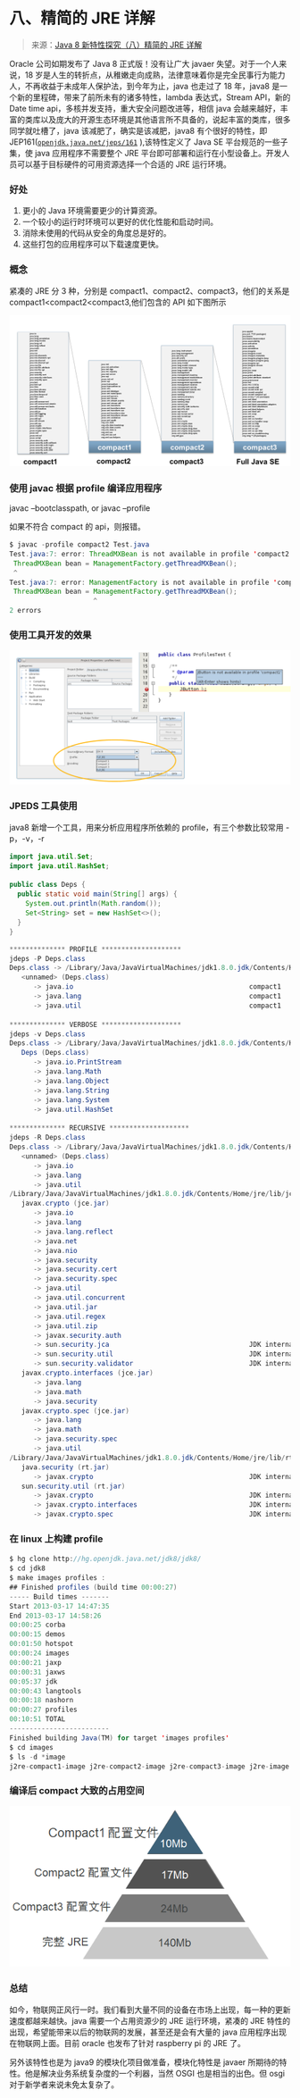 # 八、精简的 JRE 详解

> 来源：[Java 8 新特性探究（八）精简的 JRE 详解](http://my.oschina.net/benhaile/blog/211804)

Oracle 公司如期发布了 Java 8 正式版！没有让广大 javaer 失望。对于一个人来说，18 岁是人生的转折点，从稚嫩走向成熟，法律意味着你是完全民事行为能力人，不再收益于未成年人保护法，到今年为止，java 也走过了 18 年，java8 是一个新的里程碑，带来了前所未有的诸多特性，lambda 表达式，Stream API，新的 Date time api，多核并发支持，重大安全问题改进等，相信 java 会越来越好，丰富的类库以及庞大的开源生态环境是其他语言所不具备的，说起丰富的类库，很多同学就吐槽了，java 该减肥了，确实是该减肥，java8 有个很好的特性，即 JEP161([`openjdk.java.net/jeps/161`](http://openjdk.java.net/jeps/161) ),该特性定义了 Java SE 平台规范的一些子集，使 java 应用程序不需要整个 JRE 平台即可部署和运行在小型设备上。开发人员可以基于目标硬件的可用资源选择一个合适的 JRE 运行环境。

### **好处**

1.  更小的 Java 环境需要更少的计算资源。
2.  一个较小的运行时环境可以更好的优化性能和启动时间。
3.  消除未使用的代码从安全的角度总是好的。
4.  这些打包的应用程序可以下载速度更快。

### **概念**

紧凑的 JRE 分 3 种，分别是 compact1、compact2、compact3，他们的关系是 compact1<compact2<compact3,他们包含的 API 如下图所示

![](img/a16e2bfd5df221f924d260c7984fb84b.png)

### **使用 javac 根据 profile 编译应用程序**

javac –bootclasspath, or javac –profile

如果不符合 compact 的 api，则报错。

```java
$ javac -profile compact2 Test.java
Test.java:7: error: ThreadMXBean is not available in profile 'compact2'
 ThreadMXBean bean = ManagementFactory.getThreadMXBean();
 ^
Test.java:7: error: ManagementFactory is not available in profile 'compact2'
 ThreadMXBean bean = ManagementFactory.getThreadMXBean();
                     ^
2 errors 
```

### **使用工具开发的效果**

![](img/734443af02d54e504be2a6c3ccc0def1.png)

### **JPEDS 工具使用**

java8 新增一个工具，用来分析应用程序所依赖的 profile，有三个参数比较常用 -p，-v，-r

```java
import java.util.Set;
import java.util.HashSet;

public class Deps {
  public static void main(String[] args) {
    System.out.println(Math.random());
    Set<String> set = new HashSet<>();
  }
} 
```

```java
************** PROFILE ********************
jdeps -P Deps.class 
Deps.class -> /Library/Java/JavaVirtualMachines/jdk1.8.0.jdk/Contents/Home/jre/lib/rt.jar
   <unnamed> (Deps.class)
      -> java.io                                            compact1
      -> java.lang                                          compact1
      -> java.util                                          compact1

************** VERBOSE ********************
jdeps -v Deps.class 
Deps.class -> /Library/Java/JavaVirtualMachines/jdk1.8.0.jdk/Contents/Home/jre/lib/rt.jar
   Deps (Deps.class)
      -> java.io.PrintStream                                
      -> java.lang.Math                                     
      -> java.lang.Object                                   
      -> java.lang.String                                   
      -> java.lang.System                                   
      -> java.util.HashSet  

************** RECURSIVE ********************
jdeps -R Deps.class 
Deps.class -> /Library/Java/JavaVirtualMachines/jdk1.8.0.jdk/Contents/Home/jre/lib/rt.jar
   <unnamed> (Deps.class)
      -> java.io                                            
      -> java.lang                                          
      -> java.util                                          
/Library/Java/JavaVirtualMachines/jdk1.8.0.jdk/Contents/Home/jre/lib/jce.jar -> /Library/Java/JavaVirtualMachines/jdk1.8.0.jdk/Contents/Home/jre/lib/rt.jar
   javax.crypto (jce.jar)
      -> java.io                                            
      -> java.lang                                          
      -> java.lang.reflect                                  
      -> java.net                                           
      -> java.nio                                           
      -> java.security                                      
      -> java.security.cert                                 
      -> java.security.spec                                 
      -> java.util                                          
      -> java.util.concurrent                               
      -> java.util.jar                                      
      -> java.util.regex                                    
      -> java.util.zip                                      
      -> javax.security.auth                                
      -> sun.security.jca                                   JDK internal API (rt.jar)
      -> sun.security.util                                  JDK internal API (rt.jar)
      -> sun.security.validator                             JDK internal API (rt.jar)
   javax.crypto.interfaces (jce.jar)
      -> java.lang                                          
      -> java.math                                          
      -> java.security                                      
   javax.crypto.spec (jce.jar)
      -> java.lang                                          
      -> java.math                                          
      -> java.security.spec                                 
      -> java.util                                          
/Library/Java/JavaVirtualMachines/jdk1.8.0.jdk/Contents/Home/jre/lib/rt.jar -> /Library/Java/JavaVirtualMachines/jdk1.8.0.jdk/Contents/Home/jre/lib/jce.jar
   java.security (rt.jar)
      -> javax.crypto                                       JDK internal API (jce.jar)
   sun.security.util (rt.jar)
      -> javax.crypto                                       JDK internal API (jce.jar)
      -> javax.crypto.interfaces                            JDK internal API (jce.jar)
      -> javax.crypto.spec                                  JDK internal API (jce.jar) 
```

### **在 linux 上构建 profile**

```java
$ hg clone http://hg.openjdk.java.net/jdk8/jdk8/
$ cd jdk8
$ make images profiles : 
## Finished profiles (build time 00:00:27)
----- Build times -------
Start 2013-03-17 14:47:35
End 2013-03-17 14:58:26
00:00:25 corba
00:00:15 demos
00:01:50 hotspot
00:00:24 images
00:00:21 jaxp
00:00:31 jaxws
00:05:37 jdk
00:00:43 langtools
00:00:18 nashorn
00:00:27 profiles
00:10:51 TOTAL
-------------------------
Finished building Java(TM) for target 'images profiles'
$ cd images
$ ls -d *image
j2re-compact1-image j2re-compact2-image j2re-compact3-image j2re-image j2sdk-image 
```

### **编译后 compact 大致的占用空间**

![](img/a6a22b93860717b1c4fd1f3257cd0fb3.png)

### **总结**

如今，物联网正风行一时。我们看到大量不同的设备在市场上出现，每一种的更新速度都越来越快。java 需要一个占用资源少的 JRE 运行环境，紧凑的 JRE 特性的出现，希望能带来以后的物联网的发展，甚至还是会有大量的 java 应用程序出现在物联网上面。目前 oracle 也发布了针对 raspberry pi 的 JRE 了。

另外该特性也是为 java9 的模块化项目做准备，模块化特性是 javaer 所期待的特性。他是解决业务系统复杂度的一个利器，当然 OSGI 也是相当的出色。但 osgi 对于新学者来说未免太复杂了。